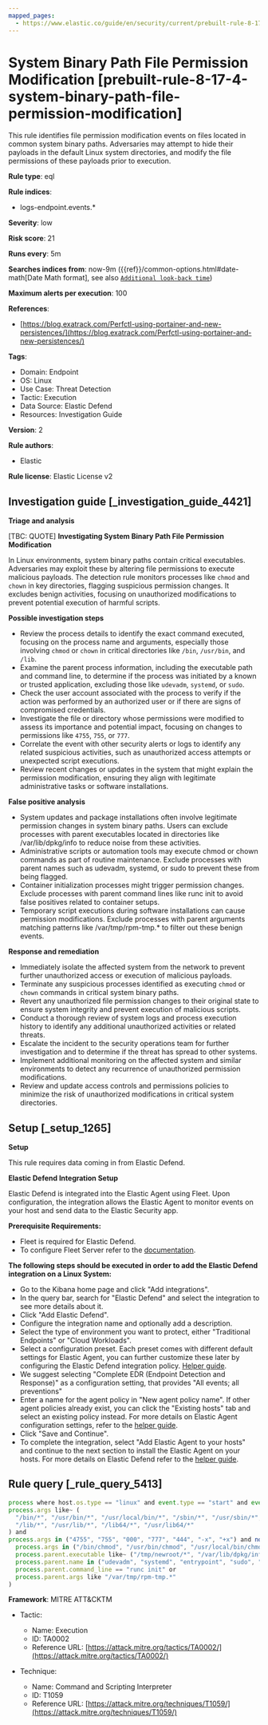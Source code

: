 ```yaml
---
mapped_pages:
  - https://www.elastic.co/guide/en/security/current/prebuilt-rule-8-17-4-system-binary-path-file-permission-modification.html
---
```


# System Binary Path File Permission Modification [prebuilt-rule-8-17-4-system-binary-path-file-permission-modification]

This rule identifies file permission modification events on files located in common system binary paths. Adversaries may attempt to hide their payloads in the default Linux system directories, and modify the file permissions of these payloads prior to execution.

**Rule type**: eql

**Rule indices**:

* logs-endpoint.events.*

**Severity**: low

**Risk score**: 21

**Runs every**: 5m

**Searches indices from**: now-9m ({{ref}}/common-options.html#date-math[Date Math format], see also [`Additional look-back time`](docs-content://solutions/security/detect-and-alert/create-detection-rule.md#rule-schedule))

**Maximum alerts per execution**: 100

**References**:

* [https://blog.exatrack.com/Perfctl-using-portainer-and-new-persistences/](https://blog.exatrack.com/Perfctl-using-portainer-and-new-persistences/)

**Tags**:

* Domain: Endpoint
* OS: Linux
* Use Case: Threat Detection
* Tactic: Execution
* Data Source: Elastic Defend
* Resources: Investigation Guide

**Version**: 2

**Rule authors**:

* Elastic

**Rule license**: Elastic License v2

## Investigation guide [_investigation_guide_4421]

**Triage and analysis**

[TBC: QUOTE]
**Investigating System Binary Path File Permission Modification**

In Linux environments, system binary paths contain critical executables. Adversaries may exploit these by altering file permissions to execute malicious payloads. The detection rule monitors processes like `chmod` and `chown` in key directories, flagging suspicious permission changes. It excludes benign activities, focusing on unauthorized modifications to prevent potential execution of harmful scripts.

**Possible investigation steps**

* Review the process details to identify the exact command executed, focusing on the process name and arguments, especially those involving `chmod` or `chown` in critical directories like `/bin`, `/usr/bin`, and `/lib`.
* Examine the parent process information, including the executable path and command line, to determine if the process was initiated by a known or trusted application, excluding those like `udevadm`, `systemd`, or `sudo`.
* Check the user account associated with the process to verify if the action was performed by an authorized user or if there are signs of compromised credentials.
* Investigate the file or directory whose permissions were modified to assess its importance and potential impact, focusing on changes to permissions like `4755`, `755`, or `777`.
* Correlate the event with other security alerts or logs to identify any related suspicious activities, such as unauthorized access attempts or unexpected script executions.
* Review recent changes or updates in the system that might explain the permission modification, ensuring they align with legitimate administrative tasks or software installations.

**False positive analysis**

* System updates and package installations often involve legitimate permission changes in system binary paths. Users can exclude processes with parent executables located in directories like /var/lib/dpkg/info to reduce noise from these activities.
* Administrative scripts or automation tools may execute chmod or chown commands as part of routine maintenance. Exclude processes with parent names such as udevadm, systemd, or sudo to prevent these from being flagged.
* Container initialization processes might trigger permission changes. Exclude processes with parent command lines like runc init to avoid false positives related to container setups.
* Temporary script executions during software installations can cause permission modifications. Exclude processes with parent arguments matching patterns like /var/tmp/rpm-tmp.* to filter out these benign events.

**Response and remediation**

* Immediately isolate the affected system from the network to prevent further unauthorized access or execution of malicious payloads.
* Terminate any suspicious processes identified as executing `chmod` or `chown` commands in critical system binary paths.
* Revert any unauthorized file permission changes to their original state to ensure system integrity and prevent execution of malicious scripts.
* Conduct a thorough review of system logs and process execution history to identify any additional unauthorized activities or related threats.
* Escalate the incident to the security operations team for further investigation and to determine if the threat has spread to other systems.
* Implement additional monitoring on the affected system and similar environments to detect any recurrence of unauthorized permission modifications.
* Review and update access controls and permissions policies to minimize the risk of unauthorized modifications in critical system directories.


## Setup [_setup_1265]

**Setup**

This rule requires data coming in from Elastic Defend.

**Elastic Defend Integration Setup**

Elastic Defend is integrated into the Elastic Agent using Fleet. Upon configuration, the integration allows the Elastic Agent to monitor events on your host and send data to the Elastic Security app.

**Prerequisite Requirements:**

* Fleet is required for Elastic Defend.
* To configure Fleet Server refer to the [documentation](docs-content://reference/ingestion-tools/fleet/fleet-server.md).

**The following steps should be executed in order to add the Elastic Defend integration on a Linux System:**

* Go to the Kibana home page and click "Add integrations".
* In the query bar, search for "Elastic Defend" and select the integration to see more details about it.
* Click "Add Elastic Defend".
* Configure the integration name and optionally add a description.
* Select the type of environment you want to protect, either "Traditional Endpoints" or "Cloud Workloads".
* Select a configuration preset. Each preset comes with different default settings for Elastic Agent, you can further customize these later by configuring the Elastic Defend integration policy. [Helper guide](docs-content://solutions/security/configure-elastic-defend/configure-an-integration-policy-for-elastic-defend.md).
* We suggest selecting "Complete EDR (Endpoint Detection and Response)" as a configuration setting, that provides "All events; all preventions"
* Enter a name for the agent policy in "New agent policy name". If other agent policies already exist, you can click the "Existing hosts" tab and select an existing policy instead. For more details on Elastic Agent configuration settings, refer to the [helper guide](docs-content://reference/ingestion-tools/fleet/agent-policy.md).
* Click "Save and Continue".
* To complete the integration, select "Add Elastic Agent to your hosts" and continue to the next section to install the Elastic Agent on your hosts. For more details on Elastic Defend refer to the [helper guide](docs-content://solutions/security/configure-elastic-defend/install-elastic-defend.md).


## Rule query [_rule_query_5413]

```js
process where host.os.type == "linux" and event.type == "start" and event.action == "exec" and process.name in ("chmod", "chown") and
process.args like~ (
  "/bin/*", "/usr/bin/*", "/usr/local/bin/*", "/sbin/*", "/usr/sbin/*", "/usr/local/sbin/*",
  "/lib/*", "/usr/lib/*", "/lib64/*", "/usr/lib64/*"
) and
process.args in ("4755", "755", "000", "777", "444", "-x", "+x") and not (
  process.args in ("/bin/chmod", "/usr/bin/chmod", "/usr/local/bin/chmod") or
  process.parent.executable like~ ("/tmp/newroot/*", "/var/lib/dpkg/info/*") or
  process.parent.name in ("udevadm", "systemd", "entrypoint", "sudo", "dart") or
  process.parent.command_line == "runc init" or
  process.parent.args like "/var/tmp/rpm-tmp.*"
)
```

**Framework**: MITRE ATT&CKTM

* Tactic:

    * Name: Execution
    * ID: TA0002
    * Reference URL: [https://attack.mitre.org/tactics/TA0002/](https://attack.mitre.org/tactics/TA0002/)

* Technique:

    * Name: Command and Scripting Interpreter
    * ID: T1059
    * Reference URL: [https://attack.mitre.org/techniques/T1059/](https://attack.mitre.org/techniques/T1059/)



